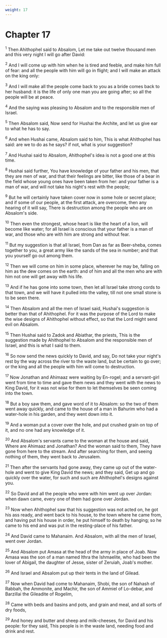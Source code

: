 ```yaml
---
weight: 17
---
```


# Chapter 17

<sup>1</sup> Then Ahithophel said to Absalom, Let me take out twelve thousand men and this very night I will go after David: 

<sup>2</sup> And I will come up with him when he is tired and feeble, and make him full of fear: and all the people with him will go in flight; and I will make an attack on the king only: 

<sup>3</sup> And I will make all the people come back to you as a bride comes back to her husband: it is the life of only one man you are going after; so all the people will be at peace. 

<sup>4</sup> And the saying was pleasing to Absalom and to the responsible men of Israel. 

<sup>5</sup> Then Absalom said, Now send for Hushai the Archite, and let us give ear to what he has to say. 

<sup>6</sup> And when Hushai came, Absalom said to him, This is what Ahithophel has said: are we to do as he says? if not, what is your suggestion? 

<sup>7</sup> And Hushai said to Absalom, Ahithophel's idea is not a good one at this time. 

<sup>8</sup> Hushai said further, You have knowledge of your father and his men, that they are men of war, and that their feelings are bitter, like those of a bear in the field whose young ones have been taken from her: and your father is a man of war, and will not take his night's rest with the people; 

<sup>9</sup> But he will certainly have taken cover now in some hole or secret place; and if some of our people, at the first attack, are overcome, then any hearing of it will say, There is destruction among the people who are on Absalom's side. 

<sup>10</sup> Then even the strongest, whose heart is like the heart of a lion, will become like water; for all Israel is conscious that your father is a man of war, and those who are with him are strong and without fear. 

<sup>11</sup> But my suggestion is that all Israel, from Dan as far as Beer-sheba, comes together to you, a great army like the sands of the sea in number; and that you yourself go out among them. 

<sup>12</sup> Then we will come on him in some place, wherever he may be, falling on him as the dew comes on the earth: and of him and all the men who are with him not one will get away with his life. 

<sup>13</sup> And if he has gone into some town, then let all Israel take strong cords to that town, and we will have it pulled into the valley, till not one small stone is to be seen there. 

<sup>14</sup> Then Absalom and all the men of Israel said, Hushai's suggestion is better than that of Ahithophel. For it was the purpose of the Lord to make the wise designs of Ahithophel without effect, so that the Lord might send evil on Absalom. 

<sup>15</sup> Then Hushai said to Zadok and Abiathar, the priests, This is the suggestion made by Ahithophel to Absalom and the responsible men of Israel, and this is what I said to them. 

<sup>16</sup> So now send the news quickly to David, and say, Do not take your night's rest by the way across the river to the waste land, but be certain to go over; or the king and all the people with him will come to destruction. 

<sup>17</sup> Now Jonathan and Ahimaaz were waiting by En-rogel; and a servant-girl went from time to time and gave them news and they went with the news to King David, for it was not wise for them to let themselves be seen coming into the town. 

<sup>18</sup> But a boy saw them, and gave word of it to Absalom: so the two of them went away quickly, and came to the house of a man in Bahurim who had a water-hole in his garden, and they went down into it. 

<sup>19</sup> And a woman put a cover over the hole, and put crushed grain on top of it, and no one had any knowledge of it. 

<sup>20</sup> And Absalom's servants came to the woman at the house and said, Where are Ahimaaz and Jonathan? And the woman said to them, They have gone from here to the stream. And after searching for them, and seeing nothing of them, they went back to Jerusalem. 

<sup>21</sup> Then after the servants had gone away, they came up out of the water-hole and went to give King David the news; and they said, Get up and go quickly over the water, for such and such are Ahithophel's designs against you. 

<sup>22</sup> So David and all the people who were with him went up over Jordan: when dawn came, every one of them had gone over Jordan. 

<sup>23</sup> Now when Ahithophel saw that his suggestion was not acted on, he got his ass ready, and went back to his house, to the town where he came from, and having put his house in order, he put himself to death by hanging; so he came to his end and was put in the resting-place of his father. 

<sup>24</sup> And David came to Mahanaim. And Absalom, with all the men of Israel, went over Jordan. 

<sup>25</sup> And Absalom put Amasa at the head of the army in place of Joab. Now Amasa was the son of a man named Ithra the Ishmaelite, who had been the lover of Abigail, the daughter of Jesse, sister of Zeruiah, Joab's mother. 

<sup>26</sup> And Israel and Absalom put up their tents in the land of Gilead. 

<sup>27</sup> Now when David had come to Mahanaim, Shobi, the son of Nahash of Rabbah, the Ammonite, and Machir, the son of Ammiel of Lo-debar, and Barzillai the Gileadite of Rogelim, 

<sup>28</sup> Came with beds and basins and pots, and grain and meal, and all sorts of dry foods, 

<sup>29</sup> And honey and butter and sheep and milk-cheeses, for David and his people: for they said, This people is in the waste land, needing food and drink and rest. 


